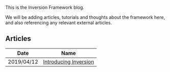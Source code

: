 This is the Inversion Framework blog.

We will be adding articles, tutorials and thoughts about the framework here, and also referencing any relevant external articles.

## Articles

| Date       | Name                                                       |
|------------|------------------------------------------------------------|
| 2019/04/12 | [Introducing Inversion](20190412-introducing-inversion.md) |

